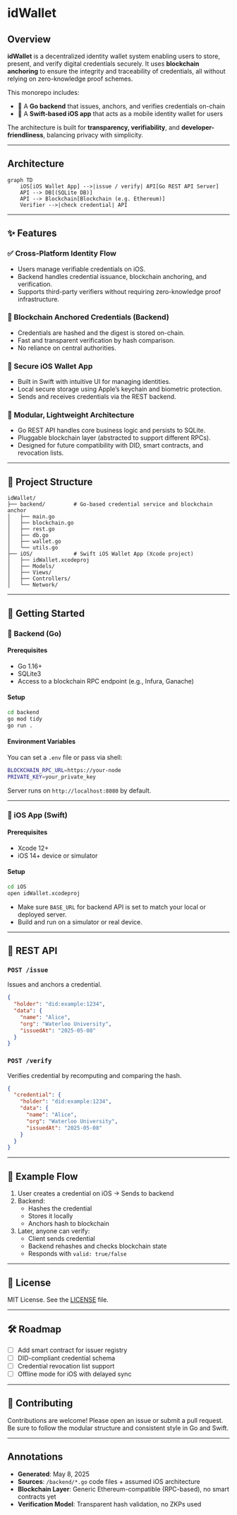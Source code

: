 # idWallet

## Overview

**idWallet** is a decentralized identity wallet system enabling users to store, present, and verify digital credentials securely. It uses **blockchain anchoring** to ensure the integrity and traceability of credentials, all without relying on zero-knowledge proof schemes.

This monorepo includes:

- 🧠 A **Go backend** that issues, anchors, and verifies credentials on-chain
- 📱 A **Swift-based iOS app** that acts as a mobile identity wallet for users

The architecture is built for **transparency, verifiability**, and **developer-friendliness**, balancing privacy with simplicity.

---

## Architecture

```mermaid
graph TD
    iOS[iOS Wallet App] -->|issue / verify| API[Go REST API Server]
    API --> DB[(SQLite DB)]
    API --> Blockchain[Blockchain (e.g. Ethereum)]
    Verifier -->|check credential| API
```

---

## ✨ Features

### ✅ Cross-Platform Identity Flow

- Users manage verifiable credentials on iOS.
- Backend handles credential issuance, blockchain anchoring, and verification.
- Supports third-party verifiers without requiring zero-knowledge proof infrastructure.

### 🔐 Blockchain Anchored Credentials (Backend)
- Credentials are hashed and the digest is stored on-chain.
- Fast and transparent verification by hash comparison.
- No reliance on central authorities.

### 📱 Secure iOS Wallet App
- Built in Swift with intuitive UI for managing identities.
- Local secure storage using Apple’s keychain and biometric protection.
- Sends and receives credentials via the REST backend.

### 🧩 Modular, Lightweight Architecture
- Go REST API handles core business logic and persists to SQLite.
- Pluggable blockchain layer (abstracted to support different RPCs).
- Designed for future compatibility with DID, smart contracts, and revocation lists.

---

## 📁 Project Structure

```
idWallet/
├── backend/         # Go-based credential service and blockchain anchor
│   ├── main.go
│   ├── blockchain.go
│   ├── rest.go
│   ├── db.go
│   ├── wallet.go
│   └── utils.go
├── iOS/             # Swift iOS Wallet App (Xcode project)
│   ├── idWallet.xcodeproj
│   ├── Models/
│   ├── Views/
│   ├── Controllers/
│   └── Network/
```

---

## 🚀 Getting Started

### 🧠 Backend (Go)

#### Prerequisites

- Go 1.16+
- SQLite3
- Access to a blockchain RPC endpoint (e.g., Infura, Ganache)

#### Setup

```bash
cd backend
go mod tidy
go run .
```

#### Environment Variables

You can set a `.env` file or pass via shell:

```bash
BLOCKCHAIN_RPC_URL=https://your-node
PRIVATE_KEY=your_private_key
```

Server runs on `http://localhost:8080` by default.

---

### 📱 iOS App (Swift)

#### Prerequisites

- Xcode 12+
- iOS 14+ device or simulator

#### Setup

```bash
cd iOS
open idWallet.xcodeproj
```

- Make sure `BASE_URL` for backend API is set to match your local or deployed server.
- Build and run on a simulator or real device.

---

## 🔌 REST API

### `POST /issue`

Issues and anchors a credential.

```json
{
  "holder": "did:example:1234",
  "data": {
    "name": "Alice",
    "org": "Waterloo University",
    "issuedAt": "2025-05-08"
  }
}
```

### `POST /verify`

Verifies credential by recomputing and comparing the hash.

```json
{
  "credential": {
    "holder": "did:example:1234",
    "data": {
      "name": "Alice",
      "org": "Waterloo University",
      "issuedAt": "2025-05-08"
    }
  }
}
```

---

## 🧪 Example Flow

1. User creates a credential on iOS → Sends to backend
2. Backend:
   - Hashes the credential
   - Stores it locally
   - Anchors hash to blockchain
3. Later, anyone can verify:
   - Client sends credential
   - Backend rehashes and checks blockchain state
   - Responds with `valid: true/false`

---

## 📜 License

MIT License. See the [LICENSE](LICENSE) file.

---

## 🛠️ Roadmap

- [ ] Add smart contract for issuer registry
- [ ] DID-compliant credential schema
- [ ] Credential revocation list support
- [ ] Offline mode for iOS with delayed sync

---

## 🤝 Contributing

Contributions are welcome! Please open an issue or submit a pull request. Be sure to follow the modular structure and consistent style in Go and Swift.

---

## Annotations

- **Generated**: May 8, 2025
- **Sources**: `/backend/*.go` code files + assumed iOS architecture
- **Blockchain Layer**: Generic Ethereum-compatible (RPC-based), no smart contracts yet
- **Verification Model**: Transparent hash validation, no ZKPs used
